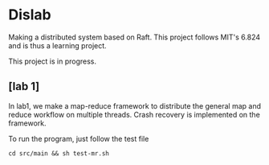 # Dislab
Making a distributed system based on Raft. This project follows MIT's 6.824 and is thus a learning project. 

This project is in progress.

## [lab 1]
In lab1, we make a map-reduce framework to distribute the general map and reduce workflow on multiple threads. Crash recovery is implemented on the framework.

To run the program, just follow the test file
```
cd src/main && sh test-mr.sh
```
